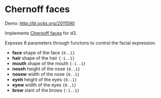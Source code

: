 # Chernoff faces

Demo: <http://bl.ocks.org/2011590>

Implements [Chernoff faces](http://en.wikipedia.org/wiki/Chernoff_face) for d3.

Exposes 8 parameters through functons to control the facial expression.
* **face** shape of the face `{0..1}`
* **hair** shape of the hair `{-1..1}`
* **mouth** shape of the mouth `{-1..1}`
* **noseh** height of the nose `{0..1}`
* **nosew** width of the nose `{0..1}`
* **eyeh** height of the eyes `{0..1}`
* **eyew** width of the eyes `{0..1}`
* **brow** slant of the brows `{-1..1}`

